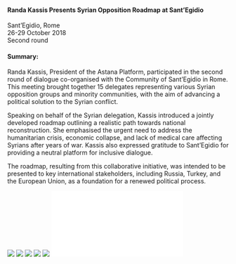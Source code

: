 <h4>Randa Kassis Presents Syrian Opposition Roadmap at Sant’Egidio</h4>

Sant’Egidio, Rome <br>
26-29 October 2018 <br>
Second round

<h4>Summary:</h4>

Randa Kassis, President of the Astana Platform, participated in the second round of dialogue co-organised with the Community of Sant’Egidio in Rome. This meeting brought together 15 delegates representing various Syrian opposition groups and minority communities, with the aim of advancing a political solution to the Syrian conflict.

Speaking on behalf of the Syrian delegation, Kassis introduced a jointly developed roadmap outlining a realistic path towards national reconstruction. She emphasised the urgent need to address the humanitarian crisis, economic collapse, and lack of medical care affecting Syrians after years of war. Kassis also expressed gratitude to Sant’Egidio for providing a neutral platform for inclusive dialogue.

The roadmap, resulting from this collaborative initiative, was intended to be presented to key international stakeholders, including Russia, Turkey, and the European Union, as a foundation for a renewed political process.

![](12.JPG)
![](13.JPG)
![](14.JPG)
![](15.jpeg)
![](16.JPG)
![](17.pdf)
<p></p>
